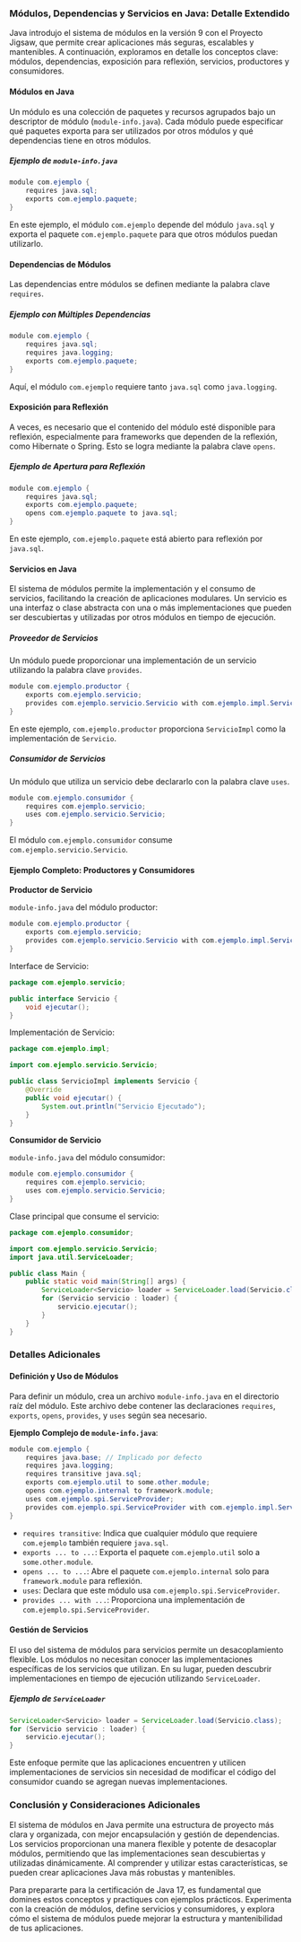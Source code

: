 ### Módulos, Dependencias y Servicios en Java: Detalle Extendido

Java introdujo el sistema de módulos en la versión 9 con el Proyecto Jigsaw, que permite crear aplicaciones más seguras, escalables y mantenibles. A continuación, exploramos en detalle los conceptos clave: módulos, dependencias, exposición para reflexión, servicios, productores y consumidores.

#### Módulos en Java

Un módulo es una colección de paquetes y recursos agrupados bajo un descriptor de módulo (`module-info.java`). Cada módulo puede especificar qué paquetes exporta para ser utilizados por otros módulos y qué dependencias tiene en otros módulos.

##### Ejemplo de `module-info.java`

```java
module com.ejemplo {
    requires java.sql;
    exports com.ejemplo.paquete;
}
```

En este ejemplo, el módulo `com.ejemplo` depende del módulo `java.sql` y exporta el paquete `com.ejemplo.paquete` para que otros módulos puedan utilizarlo.

#### Dependencias de Módulos

Las dependencias entre módulos se definen mediante la palabra clave `requires`.

##### Ejemplo con Múltiples Dependencias

```java
module com.ejemplo {
    requires java.sql;
    requires java.logging;
    exports com.ejemplo.paquete;
}
```

Aquí, el módulo `com.ejemplo` requiere tanto `java.sql` como `java.logging`.

#### Exposición para Reflexión

A veces, es necesario que el contenido del módulo esté disponible para reflexión, especialmente para frameworks que dependen de la reflexión, como Hibernate o Spring. Esto se logra mediante la palabra clave `opens`.

##### Ejemplo de Apertura para Reflexión

```java
module com.ejemplo {
    requires java.sql;
    exports com.ejemplo.paquete;
    opens com.ejemplo.paquete to java.sql;
}
```

En este ejemplo, `com.ejemplo.paquete` está abierto para reflexión por `java.sql`.

#### Servicios en Java

El sistema de módulos permite la implementación y el consumo de servicios, facilitando la creación de aplicaciones modulares. Un servicio es una interfaz o clase abstracta con una o más implementaciones que pueden ser descubiertas y utilizadas por otros módulos en tiempo de ejecución.

##### Proveedor de Servicios

Un módulo puede proporcionar una implementación de un servicio utilizando la palabra clave `provides`.

```java
module com.ejemplo.productor {
    exports com.ejemplo.servicio;
    provides com.ejemplo.servicio.Servicio with com.ejemplo.impl.ServicioImpl;
}
```

En este ejemplo, `com.ejemplo.productor` proporciona `ServicioImpl` como la implementación de `Servicio`.

##### Consumidor de Servicios

Un módulo que utiliza un servicio debe declararlo con la palabra clave `uses`.

```java
module com.ejemplo.consumidor {
    requires com.ejemplo.servicio;
    uses com.ejemplo.servicio.Servicio;
}
```

El módulo `com.ejemplo.consumidor` consume `com.ejemplo.servicio.Servicio`.

#### Ejemplo Completo: Productores y Consumidores

**Productor de Servicio**

`module-info.java` del módulo productor:

```java
module com.ejemplo.productor {
    exports com.ejemplo.servicio;
    provides com.ejemplo.servicio.Servicio with com.ejemplo.impl.ServicioImpl;
}
```

Interface de Servicio:

```java
package com.ejemplo.servicio;

public interface Servicio {
    void ejecutar();
}
```

Implementación de Servicio:

```java
package com.ejemplo.impl;

import com.ejemplo.servicio.Servicio;

public class ServicioImpl implements Servicio {
    @Override
    public void ejecutar() {
        System.out.println("Servicio Ejecutado");
    }
}
```

**Consumidor de Servicio**

`module-info.java` del módulo consumidor:

```java
module com.ejemplo.consumidor {
    requires com.ejemplo.servicio;
    uses com.ejemplo.servicio.Servicio;
}
```

Clase principal que consume el servicio:

```java
package com.ejemplo.consumidor;

import com.ejemplo.servicio.Servicio;
import java.util.ServiceLoader;

public class Main {
    public static void main(String[] args) {
        ServiceLoader<Servicio> loader = ServiceLoader.load(Servicio.class);
        for (Servicio servicio : loader) {
            servicio.ejecutar();
        }
    }
}
```

### Detalles Adicionales

#### Definición y Uso de Módulos

Para definir un módulo, crea un archivo `module-info.java` en el directorio raíz del módulo. Este archivo debe contener las declaraciones `requires`, `exports`, `opens`, `provides`, y `uses` según sea necesario.

**Ejemplo Complejo de `module-info.java`**:

```java
module com.ejemplo {
    requires java.base; // Implicado por defecto
    requires java.logging;
    requires transitive java.sql;
    exports com.ejemplo.util to some.other.module;
    opens com.ejemplo.internal to framework.module;
    uses com.ejemplo.spi.ServiceProvider;
    provides com.ejemplo.spi.ServiceProvider with com.ejemplo.impl.ServiceProviderImpl;
}
```

- `requires transitive`: Indica que cualquier módulo que requiere `com.ejemplo` también requiere `java.sql`.
- `exports ... to ...`: Exporta el paquete `com.ejemplo.util` solo a `some.other.module`.
- `opens ... to ...`: Abre el paquete `com.ejemplo.internal` solo para `framework.module` para reflexión.
- `uses`: Declara que este módulo usa `com.ejemplo.spi.ServiceProvider`.
- `provides ... with ...`: Proporciona una implementación de `com.ejemplo.spi.ServiceProvider`.

#### Gestión de Servicios

El uso del sistema de módulos para servicios permite un desacoplamiento flexible. Los módulos no necesitan conocer las implementaciones específicas de los servicios que utilizan. En su lugar, pueden descubrir implementaciones en tiempo de ejecución utilizando `ServiceLoader`.

##### Ejemplo de `ServiceLoader`

```java
ServiceLoader<Servicio> loader = ServiceLoader.load(Servicio.class);
for (Servicio servicio : loader) {
    servicio.ejecutar();
}
```

Este enfoque permite que las aplicaciones encuentren y utilicen implementaciones de servicios sin necesidad de modificar el código del consumidor cuando se agregan nuevas implementaciones.

### Conclusión y Consideraciones Adicionales

El sistema de módulos en Java permite una estructura de proyecto más clara y organizada, con mejor encapsulación y gestión de dependencias. Los servicios proporcionan una manera flexible y potente de desacoplar módulos, permitiendo que las implementaciones sean descubiertas y utilizadas dinámicamente. Al comprender y utilizar estas características, se pueden crear aplicaciones Java más robustas y mantenibles.

Para prepararte para la certificación de Java 17, es fundamental que domines estos conceptos y practiques con ejemplos prácticos. Experimenta con la creación de módulos, define servicios y consumidores, y explora cómo el sistema de módulos puede mejorar la estructura y mantenibilidad de tus aplicaciones.